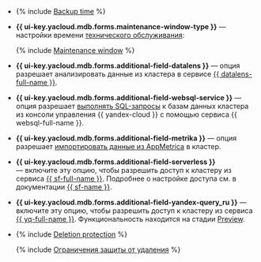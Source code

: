 * {% include [Backup time](../../../_includes/mdb/console/backup-time.md) %}

* **{{ ui-key.yacloud.mdb.forms.maintenance-window-type }}** — настройки времени [технического обслуживания](../../../managed-clickhouse/concepts/maintenance.md):

   {% include [Maintenance window](../console/maintenance-window-description.md) %}

* **{{ ui-key.yacloud.mdb.forms.additional-field-datalens }}** — опция разрешает анализировать данные из кластера в сервисе [{{ datalens-full-name }}](../../../datalens/concepts/index.md).


* **{{ ui-key.yacloud.mdb.forms.additional-field-websql-service }}** — опция разрешает [выполнять SQL-запросы](../../../managed-clickhouse/operations/web-sql-query.md) к базам данных кластера из консоли управления {{ yandex-cloud }} с помощью сервиса {{ websql-full-name }}.




* **{{ ui-key.yacloud.mdb.forms.additional-field-metrika }}** — опция разрешает [импортировать данные из AppMetrica](https://appmetrica.yandex.ru/docs/common/cloud/about.html) в кластер.

* **{{ ui-key.yacloud.mdb.forms.additional-field-serverless }}** — включите эту опцию, чтобы разрешить доступ к кластеру из сервиса [{{ sf-full-name }}](../../../functions/concepts/index.md). Подробнее о настройке доступа см. в документации [{{ sf-name }}](../../../functions/operations/database-connection.md).


* **{{ ui-key.yacloud.mdb.forms.additional-field-yandex-query_ru }}** — включите эту опцию, чтобы разрешить доступ к кластеру из сервиса [{{ yq-full-name }}](../../../query/concepts/index.md). Функциональность находится на стадии [Preview](../../../overview/concepts/launch-stages.md).

* {% include [Deletion protection](../console/deletion-protection.md) %}

   {% include [Ограничения защиты от удаления](../deletion-protection-limits-db.md) %}

